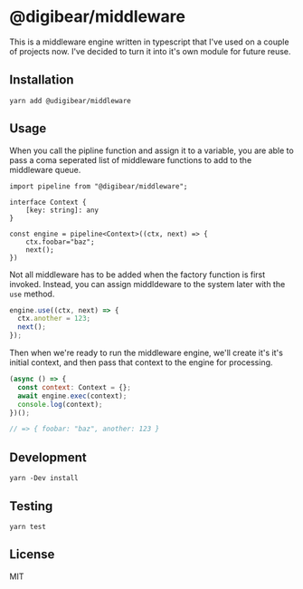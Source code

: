 # @digibear/middleware

This is a middleware engine written in typescript that I've used on a couple of projects now. I've decided to turn it into it's own module for future reuse.

## Installation

`yarn add @udigibear/middleware`

## Usage

When you call the pipline function and assign it to a variable, you are able to pass a coma seperated list of middleware functions to add to the middleware queue.

```JS
import pipeline from "@digibear/middleware";

interface Context {
    [key: string]: any
}

const engine = pipeline<Context>((ctx, next) => {
    ctx.foobar="baz";
    next();
})
```

Not all middleware has to be added when the factory function is first invoked. Instead, you can assign middldeware to the system later with the `use` method.

```js
engine.use((ctx, next) => {
  ctx.another = 123;
  next();
});
```

Then when we're ready to run the middleware engine, we'll create it's it's initial context, and then pass that context to the engine for processing.

```js
(async () => {
  const context: Context = {};
  await engine.exec(context);
  console.log(context);
})();

// => { foobar: "baz", another: 123 }
```

## Development

`yarn -Dev install`

## Testing

`yarn test`

## License

MIT
